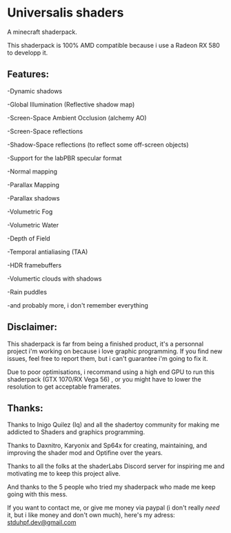 # Universalis shaders
A minecraft shaderpack.

This shaderpack is 100% AMD compatible because i use a Radeon RX 580 to developp it. 

## Features:
-Dynamic shadows

-Global Illumination (Reflective shadow map)

-Screen-Space Ambient Occlusion (alchemy AO)

-Screen-Space reflections

-Shadow-Space reflections (to reflect some off-screen objects)

-Support for the labPBR specular format

-Normal mapping

-Parallax Mapping

-Parallax shadows

-Volumetric Fog

-Volumetric Water

-Depth of Field

-Temporal antialiasing (TAA)

-HDR framebuffers

-Volumertic clouds with shadows

-Rain puddles

-and probably more, i don't remember everything

## Disclaimer:
This shaderpack is far from being a finished product, it's a personnal project i'm working on because i love graphic programming. If you find new issues, feel free to report them, but i can't guarantee i'm going to fix it.

Due to poor optimisations, i recommand using a high end GPU to run this shaderpack (GTX 1070/RX Vega 56) , or you might have to lower the resolution to get acceptable framerates.

## Thanks:
Thanks to Inigo Quilez (Iq) and all the shadertoy community for making me addicted to Shaders and graphics programming.

Thanks to Daxnitro, Karyonix and Sp64x for creating, maintaining, and improving the shader mod and Optifine over the years.

Thanks to all the folks at the shaderLabs Discord server for inspiring me and motivating me to keep this project alive.

And thanks to the 5 people who tried my shaderpack who made me keep going with this mess.

If you want to contact me, or give me money via paypal (i don't really *need* it, but i like money and don't own much), here's my adress: stduhpf.dev@gmail.com
